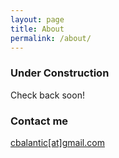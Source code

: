 ```yaml
---
layout: page
title: About
permalink: /about/
---
```


### Under Construction

Check back soon!

### Contact me

[cbalantic[at]gmail.com](mailto:cbalantic@gmail.com)
